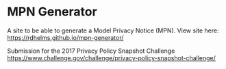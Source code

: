 # MPN Generator

A site to be able to generate a Model Privacy Notice (MPN).
View site here: https://rdhelms.github.io/mpn-generator/

Submission for the 2017 Privacy Policy Snapshot Challenge
https://www.challenge.gov/challenge/privacy-policy-snapshot-challenge/

